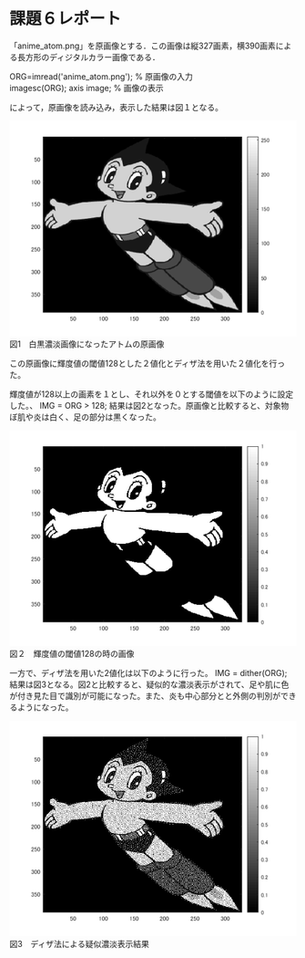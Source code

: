 # 課題６レポート

「anime_atom.png」を原画像とする．この画像は縦327画素，横390画素による長方形のディジタルカラー画像である．

ORG=imread('anime_atom.png'); % 原画像の入力  
imagesc(ORG); axis image; % 画像の表示

によって，原画像を読み込み，表示した結果は図１となる。

![原画像](https://github.com/Takuyaz/lecture_image_processing/blob/master/image/kadai6/gennga.png)  
図1　白黒濃淡画像になったアトムの原画像

この原画像に輝度値の閾値128とした２値化とディザ法を用いた２値化を行った。

輝度値が128以上の画素を１とし、それ以外を０とする閾値を以下のように設定した。、
IMG = ORG > 128;
結果は図2となった。原画像と比較すると、対象物ぼ肌や炎は白く、足の部分は黒くなった。

![原画像](https://github.com/Takuyaz/lecture_image_processing/blob/master/image/kadai6/T128.png)  
図２　輝度値の閾値128の時の画像

一方で、ディザ法を用いた2値化は以下のように行った。
IMG = dither(ORG);
結果は図3となる。図2と比較すると、疑似的な濃淡表示がされて、足や肌に色が付き見た目で識別が可能になった。また、炎も中心部分とと外側の判別ができるようになった。

![原画像](https://github.com/Takuyaz/lecture_image_processing/blob/master/image/kadai6/ディザ.png)  
図3　ディザ法による疑似濃淡表示結果


